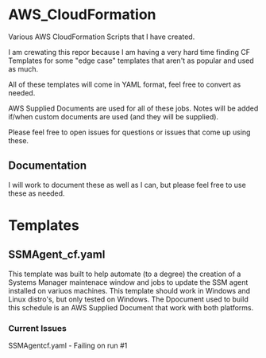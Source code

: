 # AWS_CloudFormation
Various AWS CloudFormation Scripts that I have created.

I am crewating this repor because I am having a very hard time finding CF Templates for some "edge case" templates that aren't as popular and used as much.

All of these templates will come in YAML format, feel free to convert as needed.

AWS Supplied Documents are used for all of these jobs. Notes will be added if/when custom documents are used (and they will be supplied).

Please feel free to open issues for questions or issues that come up using these.

## Documentation
I will work to document these as well as I can, but please feel free to use these as needed.

# Templates

## SSMAgent_cf.yaml

This template was built to help automate (to a degree) the creation of a Systems Manager maintenace window and jobs to update the SSM agent installed on variuos machines. This template should work in Windows and Linux distro's, but only tested on Windows. The Dpocument used to build this schedule is an AWS Supplied Document that work with both platforms.

### Current Issues

SSMAgentcf.yaml - Failing on run #1
